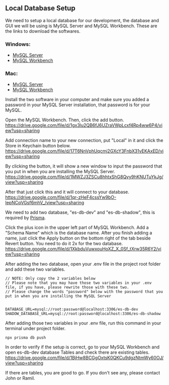 ## Local Database Setup

We need to setup a local database for our development, the database and GUI we will be using is MySQL Server and MySQL Workbench. These are the links to download the softwares.

### Windows:

- [MySQL Server](https://dev.mysql.com/get/Downloads/MySQL-8.3/mysql-8.3.0-winx64.msi) 
- [MySQL Workbench](https://dev.mysql.com/get/Downloads/MySQLGUITools/mysql-workbench-community-8.0.36-winx64.msi)

### Mac:

- [MySQL Server](https://dev.mysql.com/get/Downloads/MySQL-8.3/mysql-8.3.0-macos14-arm64.dmg)
- [MySQL Workbench](https://dev.mysql.com/get/Downloads/MySQLGUITools/mysql-workbench-community-8.0.36-macos-arm64.dmg)

Install the two software in your computer and make sure you added a password in your MySQL Server installation, that password is for your MySQL.

Open the MySQL Workbench. Then, click the add button.
https://drive.google.com/file/d/1gx3lu2QB6fJ6UZraVWpLcxf4Rp4ww6P4/view?usp=sharing

Add connection name to your new connection, put "Local" in it and click the Store in Keychain button below.\
https://drive.google.com/file/d/17T6NnVphUqcmj2GXcY3FnbX31vEKAxED/view?usp=sharing

By clicking the button, it will show a new window to input the password that you put in when you are installing the MySQL Server.
https://drive.google.com/file/d/1MWZJ3ZSCu8hhtxShG8Qvy9hKNUTuYkJg/view?usp=sharing

After that just click this and it will connect to your database.\
https://drive.google.com/file/d/1qr-zHeF4cssYw9bO-lepNCqVGsf6mhV_/view?usp=sharing

We need to add two database, "es-db-dev" and "es-db-shadow", this is required by [Prisma](https://www.prisma.io/docs/orm/prisma-migrate/understanding-prisma-migrate/shadow-database).

Click the plus icon in the upper left part of MySQL Workbench. Add a "Schema Name" which is the database name. After you finish adding a name, just click the Apply button on the bottom right of the tab beside Revert button. You need to do it 2x for the two database.
https://drive.google.com/file/d/1XkbduVuwxouHoXZ_X_0Sf_tXrw35R6Y2/view?usp=sharing

After adding the two database, open your .env file in the project root folder and add these two variables.

```
// NOTE: Only copy the 2 variables below
// Please note that you may have those two variables in your .env file, if you have, please rewrite those with these two.
// Please change the words "password" below with the password that you put in when you are installing the MySQL Server


DATABASE_URL=mysql://root:password@localhost:3306/es-db-dev
SHADOW_DATABASE_URL=mysql://root:password@localhost:3306/es-db-shadow
```

After adding those two variables in your .env file, run this command in your terminal under project folder.

`npx prisma db push`

In order to verify if the setup is correct, go to your MySQL Workbench and open es-db-dev database Tables and check there are existing tables.
https://drive.google.com/file/d/1BjHw8BCGgOxtsK0QKCu9dgzNtmWy60OJ/view?usp=sharing

If there are tables, you are good to go. If you don't see any, please contact John or Ramil.